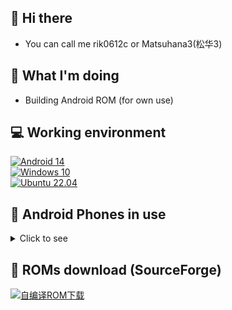 ## 👋 Hi there
- You can call me rik0612c or Matsuhana3(松华3)

## 🤔 What I'm doing
<!--- - Learning Android --->
- Building Android ROM (for own use)

<!--- 
- 👀 I’m interested in ...
- 🌱 I’m currently learning ...
- 💞️ I’m looking to collaborate on ...
- 📫 How to reach me ...
--->

<!---
rik0612c/rik0612c is a ✨ special ✨ repository because its `README.md` (this file) appears on your GitHub profile.
You can click the Preview link to take a look at your changes.
--->

## 💻 Working environment
[![Android 14](https://img.shields.io/badge/Android%2014-3ddc84?style=flat-square&logo=android&logoColor=ffffff)](https://www.android.com/android-14/)<br>
[![Windows 10](https://img.shields.io/badge/Windows%2010-00adef?style=flat-square&logo=windows&logoColor=ffffff)](#)<br>
[![Ubuntu 22.04](https://img.shields.io/badge/Ubuntu%2022%2e04-dd4814?style=flat-square&logo=ubuntu&logoColor=ffffff)](https://releases.ubuntu.com/22.04/)<br>

## 📱 Android Phones in use
<details><summary>Click to see</summary>

[![Redmi 1 TD](https://img.shields.io/badge/Redmi%201%20CMCC-fd4900?style=flat-square&logo=xiaomi&logoColor=ffffff)](#)
[![Redmi Note 4G](https://img.shields.io/badge/Redmi%20Note%204G-fd4900?style=flat-square&logo=xiaomi&logoColor=ffffff)](#)
[![Redmi 2](https://img.shields.io/badge/Redmi%202-fd4900?style=flat-square&logo=xiaomi&logoColor=ffffff)](https://www.mi.com/hongmi2)
[![Redmi Note 3](https://img.shields.io/badge/Redmi%20Note%203-fd4900?style=flat-square&logo=xiaomi&logoColor=ffffff)](https://www.mi.com/note3)
[![Redmi 3](https://img.shields.io/badge/Redmi%203-fd4900?style=flat-square&logo=xiaomi&logoColor=ffffff)](#)
[![Redmi 3S](https://img.shields.io/badge/Redmi%203S-fd4900?style=flat-square&logo=xiaomi&logoColor=ffffff)](https://www.mi.com/hongmi3s)
[![Redmi 4](https://img.shields.io/badge/Redmi%204%20(8937)-fd4900?style=flat-square&logo=xiaomi&logoColor=ffffff)](#)
[![Redmi Pro](https://img.shields.io/badge/Redmi%20Pro-fd4900?style=flat-square&logo=xiaomi&logoColor=ffffff)](https://www.mi.com/redmipro)
[![Redmi Note 4X](https://img.shields.io/badge/Redmi%20Note%204X-fd4900?style=flat-square&logo=xiaomi&logoColor=ffffff)](https://www.mi.com/redminote4x)
[![Redmi K20 Pro](https://img.shields.io/badge/Redmi%20K20%20Pro-fd4900?style=flat-square&logo=xiaomi&logoColor=ffffff)](https://www.mi.com/redmik20pro)<br>
[![Xiaomi Mi 2](https://img.shields.io/badge/Xiaomi%20Mi%202-fd4900?style=flat-square&logo=xiaomi&logoColor=ffffff)](http://www.xiaomi.com/mi2)
[![Xiaomi Mi 2S](https://img.shields.io/badge/Xiaomi%20Mi%202S-fd4900?style=flat-square&logo=xiaomi&logoColor=ffffff)](https://p.www.xiaomi.com/zt/130406/params.html)
[![Xiaomi Mi 3TD](https://img.shields.io/badge/Xiaomi%20Mi%203TD-fd4900?style=flat-square&logo=xiaomi&logoColor=ffffff)](https://www.mi.com/mi3)
[![Xiaomi Mi PAD](https://img.shields.io/badge/Xiaomi%20Mi%20Pad-fd4900?style=flat-square&logo=xiaomi&logoColor=ffffff)](http://hd.mi.com/z/08311d/index.html)
[![Xiaomi Mi 4C](https://img.shields.io/badge/Xiaomi%20Mi%204CTC-fd4900?style=flat-square&logo=xiaomi&logoColor=ffffff)](https://www.mi.com/mi4)
[![Xiaomi Mi 4LTE](https://img.shields.io/badge/Xiaomi%20Mi%204LTE-fd4900?style=flat-square&logo=xiaomi&logoColor=ffffff)](https://www.mi.com/mi4)
[![Xiaomi Mi Note LTE](https://img.shields.io/badge/Xiaomi%20Mi%20NOTE%20LTE-fd4900?style=flat-square&logo=xiaomi&logoColor=ffffff)](https://www.mi.com/minote/specs)
[![Xiaomi Mi Note Pro](https://img.shields.io/badge/Xiaomi%20Mi%20NOTE%20Pro-fd4900?style=flat-square&logo=xiaomi&logoColor=ffffff)](http://hd.mi.com/z/07311e/index.html)<br>
[![Xiaomi Mi MAX](https://img.shields.io/badge/Xiaomi%20Mi%20MAX-fd4900?style=flat-square&logo=xiaomi&logoColor=ffffff)](https://www.mi.com/mimax)
[![Xiaomi Mi 5s](https://img.shields.io/badge/Xiaomi%20Mi%205s-fd4900?style=flat-square&logo=xiaomi&logoColor=ffffff)](https://www.mi.com/mi5s)
[![Xiaomi Mi 5sP](https://img.shields.io/badge/Xiaomi%20Mi%205s%20Plus-fd4900?style=flat-square&logo=xiaomi&logoColor=ffffff)](#)
[![Xiaomi Mi 5c](https://img.shields.io/badge/Xiaomi%20Mi%205c-fd4900?style=flat-square&logo=xiaomi&logoColor=ffffff)](https://www.mi.com/mi5c)
[![Xiaomi Mi 6](https://img.shields.io/badge/Xiaomi%20Mi%206-fd4900?style=flat-square&logo=xiaomi&logoColor=ffffff)](https://www.mi.com/mi6)
[![Xiaomi MIX 2S](https://img.shields.io/badge/Xiaomi%20MIX%202S-fd4900?style=flat-square&logo=xiaomi&logoColor=ffffff)](#)
[![Xiaomi Mi 8](https://img.shields.io/badge/Xiaomi%20Mi%208-fd4900?style=flat-square&logo=xiaomi&logoColor=ffffff)](https://www.mi.com/tw/mi8)
[![Xiaomi MIX 3](https://img.shields.io/badge/Xiaomi%20MIX%203-fd4900?style=flat-square&logo=xiaomi&logoColor=ffffff)](https://www.mi.com/mix3)
[![Xiaomi Mi 10](https://img.shields.io/badge/Xiaomi%20Mi%2010-fd4900?style=flat-square&logo=xiaomi&logoColor=ffffff)](#)
[![Xiaomi MIX 4](https://img.shields.io/badge/Xiaomi%20MIX%204-fd4900?style=flat-square&logo=xiaomi&logoColor=ffffff)](https://www.mi.com/mix4)<br>

[![Samsung GT-S7898](https://img.shields.io/badge/Samsung%20GT_S7898-1428a0?style=flat-square&logo=Samsung&logoColor=ffffff)](https://www.samsung.com/cn/support/model/GT-S7898RWACHM/)
[![Samsung SM-G3568V](https://img.shields.io/badge/Samsung%20SM_G3568V-1428a0?style=flat-square&logo=Samsung&logoColor=ffffff)](https://www.samsung.com/cn/support/model/SM-G3568HAVCHM/)
[![Samsung Galaxy Mega 6.3](https://img.shields.io/badge/Samsung%20Galaxy%20Mega%206.3-1428a0?style=flat-square&logo=Samsung&logoColor=ffffff)](#)
[![Samsung Galaxy Mega 2](https://img.shields.io/badge/Samsung%20Galaxy%20Mega%202-1428a0?style=flat-square&logo=Samsung&logoColor=ffffff)](#)
[![Samsung Galaxy ALPHA](https://img.shields.io/badge/Samsung%20Galaxy%20ALPHA-1428a0?style=flat-square&logo=Samsung&logoColor=ffffff)](https://www.samsung.com/hk_en/support/model/SM-G8508ZDSCHC/)
[![Samsung Galaxy S III](https://img.shields.io/badge/Samsung%20Galaxy%20S%20III-1428a0?style=flat-square&logo=Samsung&logoColor=ffffff)](https://www.samsung.com/hk/support/model/GT-I9300RWDTGY/)
[![Samsung Galaxy S5](https://img.shields.io/badge/Samsung%20Galaxy%20S5-1428a0?style=flat-square&logo=Samsung&logoColor=ffffff)](https://www.samsung.com/cn/support/model/SM-G9008ZBACHM/)
[![Samsung Galaxy S6 Edge](https://img.shields.io/badge/Samsung%20Galaxy%20S6%20Edge-1428a0?style=flat-square&logo=Samsung&logoColor=ffffff)](https://www.samsung.com/cn/support/model/SM-G9250ZWATGY/)
[![Samsung Galaxy S7](https://img.shields.io/badge/Samsung%20Galaxy%20S7-1428a0?style=flat-square&logo=Samsung&logoColor=ffffff)](#)
[![Samsung Galaxy S7 Edge](https://img.shields.io/badge/Samsung%20Galaxy%20S7%20Edge-1428a0?style=flat-square&logo=Samsung&logoColor=ffffff)](#)
[![Samsung Galaxy S8](https://img.shields.io/badge/Samsung%20Galaxy%20S8-1428a0?style=flat-square&logo=Samsung&logoColor=ffffff)](https://www.samsung.com/us/mobile/phones/galaxy-s/galaxy-s8-64gb--unlocked--sm-g950uzkaxaa)
[![Samsung Galaxy S9+](https://img.shields.io/badge/Samsung%20Galaxy%20S9+-1428a0?style=flat-square&logo=Samsung&logoColor=ffffff)](https://www.samsung.com/sec/business/smartphones/galaxy-s9/)
[![Samsung Galaxy S20+](https://img.shields.io/badge/Samsung%20Galaxy%20S20+%205G-1428a0?style=flat-square&logo=Samsung&logoColor=ffffff)](https://www.samsung.com/hk_en/support/model/SM-G9860ZADTGY)
[![Samsung Galaxy S20 Ultra 5G](https://img.shields.io/badge/Samsung%20Galaxy%20S20%20Ultra%205G-1428a0?style=flat-square&logo=Samsung&logoColor=ffffff)](https://www.samsung.com/hk_en/support/model/SM-G9880ZAGTGY)
[![Samsung Galaxy S24 Ultra](https://img.shields.io/badge/Samsung%20Galaxy%20S24%20Ultra-1428a0?style=flat-square&logo=Samsung&logoColor=ffffff)](https://www.samsung.com.cn/smartphones/galaxy-s24-ultra)<br>
[![Samsung Galaxy Note](https://img.shields.io/badge/Samsung%20Galaxy%20Note-1428a0?style=flat-square&logo=Samsung&logoColor=ffffff)](#)
[![Samsung Galaxy Note II](https://img.shields.io/badge/Samsung%20Galaxy%20Note%20II-1428a0?style=flat-square&logo=Samsung&logoColor=ffffff)](#)
[![Samsung Galaxy Note 3](https://img.shields.io/badge/Samsung%20Galaxy%20Note%203-1428a0?style=flat-square&logo=Samsung&logoColor=ffffff)](#)
[![Samsung Galaxy Note 4](https://img.shields.io/badge/Samsung%20Galaxy%20Note%204-1428a0?style=flat-square&logo=Samsung&logoColor=ffffff)](#)
[![Samsung Galaxy Note Edge](https://img.shields.io/badge/Samsung%20Galaxy%20Note%20Edge-1428a0?style=flat-square&logo=Samsung&logoColor=ffffff)](#)
[![Samsung Galaxy Note 5](https://img.shields.io/badge/Samsung%20Galaxy%20Note%205-1428a0?style=flat-square&logo=Samsung&logoColor=ffffff)](#)
[![Samsung Galaxy Note FE](https://img.shields.io/badge/Samsung%20Galaxy%20Note%20FE-1428a0?style=flat-square&logo=Samsung&logoColor=ffffff)](https://www.samsung.com/ph/smartphones/galaxy-note/galaxy-note-fan-edition-black-64gb-sm-n935fzkdxtc/)
[![Samsung Galaxy Note 8 Exynos](https://img.shields.io/badge/Samsung%20Galaxy%20Note%208-1428a0?style=flat-square&logo=Samsung&logoColor=ffffff)](#)
[![Samsung Galaxy Note9](https://img.shields.io/badge/Samsung%20Galaxy%20Note9-1428a0?style=flat-square&logo=Samsung&logoColor=ffffff)](#)
[![Samsung Galaxy Note20 Ultra](https://img.shields.io/badge/Samsung%20Galaxy%20Note20%20Ultra-1428a0?style=flat-square&logo=Samsung&logoColor=ffffff)](https://www.samsung.com/hk_en/support/model/SM-N9860ZKGTGY/)<br>
<br>
[![Samsung Galaxy C7 Pro](https://img.shields.io/badge/Samsung%20Galaxy%20C7%20_Pro-1428a0?style=flat-square&logo=Samsung&logoColor=ffffff)](#)
[![Samsung Galaxy A30 (au)](https://img.shields.io/badge/Samsung%20Galaxy%20A30%20_au-1428a0?style=flat-square&logo=Samsung&logoColor=ffffff)](#)
[![Samsung SM-W2015](https://img.shields.io/badge/Samsung%20SM_W2015-1428a0?style=flat-square&logo=Samsung&logoColor=ffffff)](#)
<br>

[![PE-CL00](https://img.shields.io/badge/HUAWEI%20HONOR%206%20Plus-CE0E2D?style=flat-square&logo=HUAWEI&logoColor=ffffff)](http://sale.vmall.com/h6plus.html)
[![HONOR_MAGIC](https://img.shields.io/badge/HUAWEI%20HONOR%20Magic-CE0E2D?style=flat-square&logo=HUAWEI&logoColor=ffffff)](#)
[![HUAWEI_MATE_7](https://img.shields.io/badge/HUAWEI%20Mate%207%20-CE0E2D?style=flat-square&logo=HUAWEI&logoColor=ffffff)](https://sale.vmall.com/mate7.html)
[![HUAWEI_MATE_S](https://img.shields.io/badge/HUAWEI%20Mate%20S%20-CE0E2D?style=flat-square&logo=HUAWEI&logoColor=ffffff)](https://sale.vmall.com/ms.html)
[![HUAWEI_MATE_8](https://img.shields.io/badge/HUAWEI%20Mate%208%20-CE0E2D?style=flat-square&logo=HUAWEI&logoColor=ffffff)](https://sale.vmall.com/mate8.html)<br>
[![HUAWEI P7](https://img.shields.io/badge/HUAWEI%20P7-CE0E2D?style=flat-square&logo=HUAWEI&logoColor=ffffff)](#)
[![HUAWEI P8](https://img.shields.io/badge/HUAWEI%20P8-CE0E2D?style=flat-square&logo=HUAWEI&logoColor=ffffff)](#)
[![HUAWEI P8L](https://img.shields.io/badge/HUAWEI%20P8%20Lite-CE0E2D?style=flat-square&logo=HUAWEI&logoColor=ffffff)](#)
[![HUAWEI P10 Plus eMMC](https://img.shields.io/badge/HUAWEI%20P10%20Plus%20eMMC-CE0E2D?style=flat-square&logo=HUAWEI&logoColor=ffffff)](https://consumer.huawei.com/cn/support/phones/p10-plus.html)
[![HUAWEI P20 Pro](https://img.shields.io/badge/HUAWEI%20P20%20Pro-CE0E2D?style=flat-square&logo=HUAWEI&logoColor=ffffff)](https://consumer.huawei.com/cn/support/phones/p20-pro)
[![HUAWEI nova](https://img.shields.io/badge/HUAWEI%20nova-CE0E2D?style=flat-square&logo=HUAWEI&logoColor=ffffff)](#)<br>

[![Sony Ericsson Xperia neo V](https://img.shields.io/badge/Sony_Ericsson_Xperia_neo_V-000000?style=flat-square&logo=sony&logoColor=ffffff)](#)
[![Sony Xperia X Performance](https://img.shields.io/badge/Sony_Xperia_X_Performance-000000?style=flat-square&logo=sony&logoColor=ffffff)](https://www.sony.com.hk/product/electronics/buy/zh/50358755)
[![Sony Xperia XZ Performance](https://img.shields.io/badge/Sony_Xperia_XZ_Performance-000000?style=flat-square&logo=sony&logoColor=ffffff)](#)
[![Sony Xperia 5II](https://img.shields.io/badge/Sony_Xperia_5_II-000000?style=flat-square&logo=sony&logoColor=ffffff)](#)<br>
[![u950](https://img.shields.io/badge/ZTE%20U950-00bffe?style=flat-square&logo=android&logoColor=ffffff)](#)
[![z7mini](https://img.shields.io/badge/Nubia_Z7_Mini-ff3311?style=flat-square&logo=android&logoColor=ffffff)](#)
[![z9](https://img.shields.io/badge/Nubia_Z9-ff3311?style=flat-square&logo=android&logoColor=ffffff)](#)
[![z9max](https://img.shields.io/badge/Nubia_Z9_Max-ff3311?style=flat-square&logo=android&logoColor=ffffff)](#)
[![magic](https://img.shields.io/badge/HTC%20Magic-8cc751?style=flat-square&logo=android&logoColor=ffffff)](#)
[![e8](https://img.shields.io/badge/HTC%20One%20E8-8cc751?style=flat-square&logo=android&logoColor=ffffff)](#)
[![m8si](https://img.shields.io/badge/HTC%20One%20M8%20si-8cc751?style=flat-square&logo=android&logoColor=ffffff)](#)
[![uu](https://img.shields.io/badge/HTC%20U%20Ultra-8cc751?style=flat-square&logo=android&logoColor=ffffff)](#)
[![vu3](https://img.shields.io/badge/LG%20Vu3-C70851?style=flat-square&logo=lg&logoColor=ffffff)](#)
[![n5](https://img.shields.io/badge/LG%20Nexus_5-C70851?style=flat-square&logo=lg&logoColor=ffffff)](#)
[![n5x](https://img.shields.io/badge/LG%20Nexus_5X-C70851?style=flat-square&logo=lg&logoColor=ffffff)](#)
[![G6](https://img.shields.io/badge/LG%20G6%20ThinQ-C70851?style=flat-square&logo=lg&logoColor=ffffff)](#)
[![stylo](https://img.shields.io/badge/LG%20Stylo%202%20Plus-C70851?style=flat-square&logo=lg&logoColor=ffffff)](#)
[![Q60](https://img.shields.io/badge/LG%20Q60-C70851?style=flat-square&logo=lg&logoColor=ffffff)](#)<br>
[![x5max](https://img.shields.io/badge/vivo%20X5_Max-0072b8?style=flat-square&logo=android&logoColor=ffffff)](https://www.vivo.com.cn/vivo/x5max/)
[![xplay5a](https://img.shields.io/badge/vivo%20Xplay5A-0072b8?style=flat-square&logo=android&logoColor=ffffff)](https://www.vivo.com.cn/vivo/xplay5/)
[![xplay6](https://img.shields.io/badge/vivo%20Xplay6-0072b8?style=flat-square&logo=android&logoColor=ffffff)](https://www.vivo.com.cn/vivo/xplay6/)<br>
[![find7](https://img.shields.io/badge/OPPO%20Find%207a-1ea366?style=flat-square&logo=android&logoColor=ffffff)](#)
[![n3](https://img.shields.io/badge/OPPO%20N3-1ea366?style=flat-square&logo=android&logoColor=ffffff)](#)
[![a30](https://img.shields.io/badge/OPPO%20A30-1ea366?style=flat-square&logo=android&logoColor=ffffff)](#)
[![a0001](https://img.shields.io/badge/OnePlus%20One-1ea366?style=flat-square&logo=android&logoColor=ffffff)](#)
[![a2001](https://img.shields.io/badge/OnePlus%202-1ea366?style=flat-square&logo=android&logoColor=ffffff)](#)
[![op3](https://img.shields.io/badge/OnePlus%203-1ea366?style=flat-square&logo=android&logoColor=ffffff)](#)
[![op3-2](https://img.shields.io/badge/OnePlus%203-1ea366?style=flat-square&logo=android&logoColor=ffffff)](#)
[![rmx1901](https://img.shields.io/badge/realme%20X-FFC916?style=flat-square&logo=android&logoColor=000000)](#)
[![iqoo](https://img.shields.io/badge/iQOO%20Neo-FFC916?style=flat-square&logo=android&logoColor=000000)](#)

[![Motorola n6](https://img.shields.io/badge/Motorola%20Nexus%206-5B92FA?style=flat-square&logo=motorola&logoColor=ffffff)](#)
[![Moto X Pro](https://img.shields.io/badge/Moto%20X%20Pro-5B92FA?style=flat-square&logo=motorola&logoColor=ffffff)](#)
[![Moto Z Play](https://img.shields.io/badge/Moto%20Z%20Play-5B92FA?style=flat-square&logo=motorola&logoColor=ffffff)](#)

[![Lenovo Vibe P1](https://img.shields.io/badge/Lenovo%20Vibe%20P1-e60012?style=flat-square&logo=lenovo&logoColor=ffffff)](#)
[![Lenovo Vibe Shot](https://img.shields.io/badge/Lenovo%20Vibe%20Shot-e60012?style=flat-square&logo=lenovo&logoColor=ffffff)](#)
[![Lenovo K5](https://img.shields.io/badge/Lenovo%20K5-e60012?style=flat-square&logo=lenovo&logoColor=ffffff)](#)
[![ZUK Z1](https://img.shields.io/badge/ZUK%20Z1-e60012?style=flat-square&logo=lenovo&logoColor=ffffff)](#)
[![ZUK Z2](https://img.shields.io/badge/ZUK%20Z2-e60012?style=flat-square&logo=lenovo&logoColor=ffffff)](#)
[![Lemeng K12 Pro](https://img.shields.io/badge/Lemeng%20K12%20Pro-e60012?style=flat-square&logo=lenovo&logoColor=ffffff)](#)<br>

[![Pixel 6](https://img.shields.io/badge/Pixel%206-00C000?style=flat-square&logo=google&logoColor=FFFFFF&labelColor=00C000)](https://store.google.com/product/pixel_6?hl=en-US)<br>
[![gigaset](https://img.shields.io/badge/Gigaset%20ME%20pro-3ddc84?style=flat-square&logo=android&logoColor=ffffff)](https://item.gome.com.cn/9134231243-1123180320.html)<br>
[![xgl](https://img.shields.io/badge/小格雷%20S1-3ddc84?style=flat-square&logo=android&logoColor=ffffff)](https://www.sohu.com/a/128143373_624335)<br>
[![COOLPADmax](https://img.shields.io/badge/coolpad%20锋尚MAX-3ddc84?style=flat-square&logo=android&logoColor=ffffff)](#)
[![COOLPAD](https://img.shields.io/badge/coolpad%20K2-3ddc84?style=flat-square&logo=android&logoColor=ffffff)](#)
[![cool20](https://img.shields.io/badge/coolpad%20cool%2020-3ddc84?style=flat-square&logo=android&logoColor=ffffff)](#)<br>
[![mx4](https://img.shields.io/badge/MEIZU%20MX4-3ddc84?style=flat-square&logo=android&logoColor=ffffff)](#)
[![mx4pro](https://img.shields.io/badge/MEIZU%20MX4%20Pro-3ddc84?style=flat-square&logo=android&logoColor=ffffff)](#)
[![mx5](https://img.shields.io/badge/MEIZU%20MX5-3ddc84?style=flat-square&logo=android&logoColor=ffffff)](#)
[![PRO6](https://img.shields.io/badge/MEIZU%20PRO6-3ddc84?style=flat-square&logo=android&logoColor=ffffff)](#)
[![PRO6](https://img.shields.io/badge/MEIZU%20PRO6-3ddc84?style=flat-square&logo=android&logoColor=ffffff)](#)
[![PRO6P](https://img.shields.io/badge/MEIZU%20PRO6%20Plus-3ddc84?style=flat-square&logo=android&logoColor=ffffff)](#)
[![s6](https://img.shields.io/badge/MEIZU%20S6-3ddc84?style=flat-square&logo=android&logoColor=ffffff)](#)
[![note6](https://img.shields.io/badge/MEIZU%20Note%206-3ddc84?style=flat-square&logo=android&logoColor=ffffff)](#)
[![note8](https://img.shields.io/badge/MEIZU%20Note%208-3ddc84?style=flat-square&logo=android&logoColor=ffffff)](#)<br>
[![k1](https://img.shields.io/badge/GOME%20K1-3ddc84?style=flat-square&logo=android&logoColor=ffffff)](#)
[![C72](https://img.shields.io/badge/GOME%20C72-3ddc84?style=flat-square&logo=android&logoColor=ffffff)](#)<br>
[![T1](https://img.shields.io/badge/SMARTISAN%20T1-3ddc84?style=flat-square&logo=android&logoColor=ffffff)](https://www.smartisan.com/t1/#/overview)
[![u1](https://img.shields.io/badge/SMARTISAN%20U1-3ddc84?style=flat-square&logo=android&logoColor=ffffff)](https://www.smartisan.com/jianguo/#/overview)
[![odin](https://img.shields.io/badge/SMARTISAN%20U2%20Pro-3ddc84?style=flat-square&logo=android&logoColor=ffffff)](https://www.smartisan.com/jianguopro/#/overview)
[![oscar](https://img.shields.io/badge/SMARTISAN%20U3-3ddc84?style=flat-square&logo=android&logoColor=ffffff)](https://www.smartisan.com/u3/overview)<br>
[![M8](https://img.shields.io/badge/Meitu%20M8-3ddc84?style=flat-square&logo=android&logoColor=ffffff)](#)<br>
[![nokia6](https://img.shields.io/badge/NOKIA%206-005AFF?style=flat-square&logo=nokia&logoColor=ffffff)](https://www.nokia.com/phones/en_int/nokia-6-0)<br>
[![nokia6.1](https://img.shields.io/badge/NOKIA%206%202018-005AFF?style=flat-square&logo=nokia&logoColor=ffffff)](https://www.nokia.com/phones/en_int/nokia-6-1)<br>
[![a2015](https://img.shields.io/badge/ZTE%20Axon%20Elite-3ddc84?style=flat-square&logo=android&logoColor=ffffff)](#)
[![c2016](https://img.shields.io/badge/ZTE%20Axon%20Max-3ddc84?style=flat-square&logo=android&logoColor=ffffff)](#)<br>
[![daling](https://img.shields.io/badge/Protruly%20Darling%20D7-3ddc84?style=flat-square&logo=android&logoColor=ffffff)](#)<br>
[![ASUS](https://img.shields.io/badge/ASUS%20Zenfone%205-3ddc84?style=flat-square&logo=asus&logoColor=ffffff)](#)
[![zoom](https://img.shields.io/badge/ASUS%20Zenfone%20Zoom-3ddc84?style=flat-square&logo=asus&logoColor=ffffff)](#)<br>
</details>

## 🔗 ROMs download (SourceForge)
[![自编译ROM下载](https://img.shields.io/sourceforge/dt/matsuhana3-roms.svg)](https://sourceforge.net/projects/matsuhana3-roms/files)
